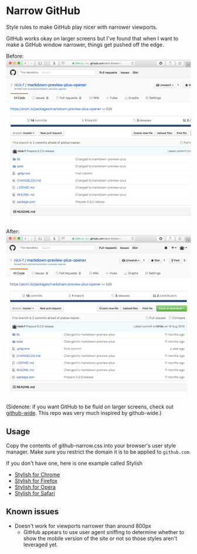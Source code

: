 # Narrow GitHub

Style rules to make GitHub play nicer with narrower viewports.

GitHub works okay on larger screens but I've found that when I want to make a GitHub window narrower, things get pushed off the edge.

Before:
![](https://raw.githubusercontent.com/nick-f/github-narrow/master/screenshots/before.png)

After:
![](https://raw.githubusercontent.com/nick-f/github-narrow/master/screenshots/after.png)

(Sidenote: if you want GitHub to be fluid on larger screens, check out [github-wide](https://github.com/mdo/github-wide). This repo was very much inspired by github-wide.)

## Usage
Copy the contents of github-narrow.css into your browser's user style manager. Make sure you restrict the domain it is to be applied to `github.com`.

If you don't have one, here is one example called Stylish
- [Stylish for Chrome](https://chrome.google.com/webstore/detail/stylish/fjnbnpbmkenffdnngjfgmeleoegfcffe)
- [Stylish for Firefox](https://addons.mozilla.org/en-US/firefox/addon/stylish/)
- [Stylish for Opera](https://addons.opera.com/en/extensions/details/stylish/)
- [Stylish for Safari](https://safari-extensions.apple.com/details/?id=com.sobolev.stylish-5555L95H45)

## Known issues
- Doesn't work for viewports narrower than around 800px
	- GitHub appears to use user agent sniffing to determine whether to show the mobile version of the site or not so those styles aren't leveraged yet.
